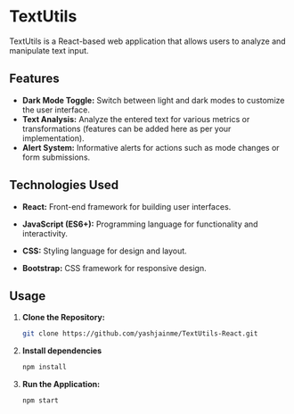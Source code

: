 # TextUtils

TextUtils is a React-based web application that allows users to analyze and manipulate text input.

## Features

- **Dark Mode Toggle:** Switch between light and dark modes to customize the user interface.
- **Text Analysis:** Analyze the entered text for various metrics or transformations (features can be added here as per your implementation).
- **Alert System:** Informative alerts for actions such as mode changes or form submissions.

## Technologies Used

- **React:** Front-end framework for building user interfaces.
- **JavaScript (ES6+):** Programming language for functionality and interactivity.
- **CSS:** Styling language for design and layout.

- **Bootstrap:** CSS framework for responsive design.

## Usage

1. **Clone the Repository:**
   ```bash
   git clone https://github.com/yashjainme/TextUtils-React.git
   

2. **Install dependencies**
    ```bash
    npm install

3. **Run the Application:** 
    ```bash
    npm start
